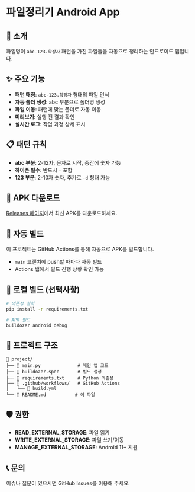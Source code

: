 # 파일정리기 Android App

## 📱 소개
파일명이 `abc-123.확장자` 패턴을 가진 파일들을 자동으로 정리하는 안드로이드 앱입니다.

## ✨ 주요 기능
- **패턴 매칭**: `abc-123.확장자` 형태의 파일 인식
- **자동 폴더 생성**: abc 부분으로 폴더명 생성
- **파일 이동**: 패턴에 맞는 폴더로 자동 이동
- **미리보기**: 실행 전 결과 확인
- **실시간 로그**: 작업 과정 상세 표시

## 📋 패턴 규칙
- **abc 부분**: 2-12자, 문자로 시작, 중간에 숫자 가능
- **하이픈 필수**: 반드시 `-` 포함
- **123 부분**: 2-10자 숫자, 추가로 `-d` 형태 가능

## 📱 APK 다운로드
[Releases 페이지](https://github.com/YOUR_USERNAME/YOUR_REPO/releases)에서 최신 APK를 다운로드하세요.

## 🚀 자동 빌드
이 프로젝트는 GitHub Actions를 통해 자동으로 APK를 빌드합니다.
- `main` 브랜치에 push할 때마다 자동 빌드
- Actions 탭에서 빌드 진행 상황 확인 가능

## 🔧 로컬 빌드 (선택사항)
```bash
# 의존성 설치
pip install -r requirements.txt

# APK 빌드
buildozer android debug
```

## 📁 프로젝트 구조
```
📁 project/
├── 📄 main.py              # 메인 앱 코드
├── 📄 buildozer.spec       # 빌드 설정
├── 📄 requirements.txt     # Python 의존성
├── 📄 .github/workflows/   # GitHub Actions
│   └── 📄 build.yml
└── 📄 README.md           # 이 파일
```

## 🛡️ 권한
- **READ_EXTERNAL_STORAGE**: 파일 읽기
- **WRITE_EXTERNAL_STORAGE**: 파일 쓰기/이동
- **MANAGE_EXTERNAL_STORAGE**: Android 11+ 지원

## 📞 문의
이슈나 질문이 있으시면 GitHub Issues를 이용해 주세요.